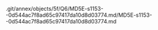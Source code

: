 .git/annex/objects/5f/Q6/MD5E-s1153--0d544ac7f8ad65c97417da10d8d03774.md/MD5E-s1153--0d544ac7f8ad65c97417da10d8d03774.md